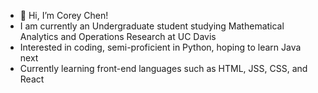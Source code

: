 - 👋 Hi, I’m Corey Chen!
- I am currently an Undergraduate student studying Mathematical Analytics and Operations Research at UC Davis
- Interested in coding, semi-proficient in Python, hoping to learn Java next
- Currently learning front-end languages such as HTML, JSS, CSS, and React
<!---
cc81972/cc81972 is a ✨ special ✨ repository because its `README.md` (this file) appears on your GitHub profile.
You can click the Preview link to take a look at your changes.
--->
